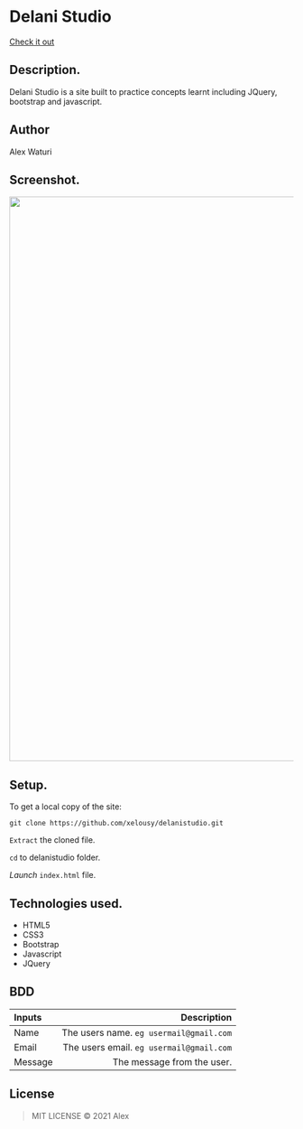 # Delani Studio

[Check it out](https://xelousy.github.io/delanistudio//)
## Description.
Delani Studio is a site built to practice concepts learnt including JQuery, bootstrap and javascript.

## Author
Alex Waturi

## Screenshot.
<img src="https://https://github.com/xelousy/delanistudio/images/screenshot/shot.png?raw=true" width="1000">

## Setup.
To get a local copy of the site:

`git clone https://github.com/xelousy/delanistudio.git`

`Extract` the cloned file.

`cd` to delanistudio folder.

*Launch* `index.html` file.

## Technologies used.
* HTML5
* CSS3
* Bootstrap
* Javascript
* JQuery

## BDD
| Inputs |  Description |
| :---         |          ---: |
| Name   | The users name. `eg usermail@gmail.com`|
| Email     | The users email. ``eg usermail@gmail.com``   |
| Message    | The message from the user.   |



## License
>MIT LICENSE &copy; 2021 Alex